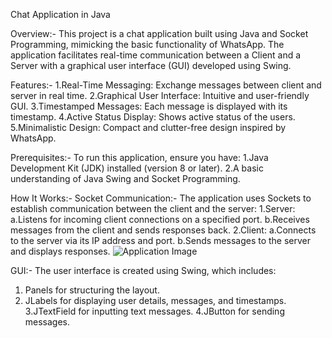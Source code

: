 Chat Application in Java


Overview:-
        This project is a chat application built using Java and Socket Programming, mimicking the basic functionality of WhatsApp. The application facilitates real-time communication between a Client and a Server with a graphical user interface (GUI) developed using Swing.

Features:-
          1.Real-Time Messaging: Exchange messages between client and server in real time.
          2.Graphical User Interface: Intuitive and user-friendly GUI.
          3.Timestamped Messages: Each message is displayed with its timestamp.
          4.Active Status Display: Shows active status of the users.
          5.Minimalistic Design: Compact and clutter-free design inspired by WhatsApp.

Prerequisites:-
               To run this application, ensure you have:
            1.Java Development Kit (JDK) installed (version 8 or later).
            2.A basic understanding of Java Swing and Socket Programming.


 How It Works:-
             Socket Communication:-
                         The application uses Sockets to establish communication between the client and the server:
                           1.Server:
                                    a.Listens for incoming client connections on a specified port.
                                    b.Receives messages from the client and sends responses back.
                           2.Client:
                                   a.Connects to the server via its IP address and port.
                                    b.Sends messages to the server and displays responses.
                                    ![Application Image](https://github.com/user-attachments/assets/ae5f06da-e25d-41cf-8f1c-c26f412650f9)

 GUI:-
    The user interface is created using Swing, which includes:
    
 1. Panels for structuring the layout.
 2. JLabels for displaying user details, messages, and timestamps.
 3.JTextField for inputting text messages.
 4.JButton for sending messages.
